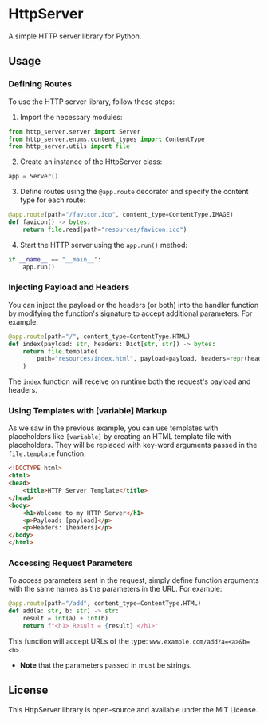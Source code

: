 # HttpServer

A simple HTTP server library for Python.

## Usage
### Defining Routes
To use the HTTP server library, follow these steps:

1. Import the necessary modules:

```python
from http_server.server import Server
from http_server.enums.content_types import ContentType
from http_server.utils import file
```
2. Create an instance of the HttpServer class:

```python
app = Server()
```

3. Define routes using the `@app.route` decorator and specify the content type for each route:

```python
@app.route(path="/favicon.ico", content_type=ContentType.IMAGE)
def favicon() -> bytes:
    return file.read(path="resources/favicon.ico")
```

4. Start the HTTP server using the `app.run()` method:

```python
if __name__ == "__main__":
    app.run()
```

### Injecting Payload and Headers
You can inject the payload or the headers (or both) into the handler function by modifying the function's signature to accept additional parameters. For example:

```python
@app.route(path="/", content_type=ContentType.HTML)
def index(payload: str, headers: Dict[str, str]) -> bytes:
    return file.template(
        path="resources/index.html", payload=payload, headers=repr(headers)
    )
```

The `index` function will receive on runtime both the request's payload and headers.

### Using Templates with [variable] Markup
As we saw in the previous example, you can use templates with placeholders like `[variable]` by creating an HTML template file with placeholders. They will be replaced with key-word arguments passed in the `file.template` function.

```html
<!DOCTYPE html>
<html>
<head>
    <title>HTTP Server Template</title>
</head>
<body>
    <h1>Welcome to my HTTP Server</h1>
    <p>Payload: [payload]</p>
    <p>Headers: [headers]</p>
</body>
</html>
```
### Accessing Request Parameters
To access parameters sent in the request, simply define function arguments with the same names as the parameters in the URL. For example:

```python
@app.route(path="/add", content_type=ContentType.HTML)
def add(a: str, b: str) -> str:
    result = int(a) + int(b)
    return f"<h1> Result = {result} </h1>"
```
This function will accept URLs of the type: `www.example.com/add?a=<a>&b=<b>`. 
- **Note** that the parameters passed in must be strings.

## License
This HttpServer library is open-source and available under the MIT License.
